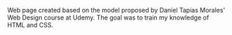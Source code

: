 Web page created based on the model proposed by Daniel Tapias Morales' Web Design course at Udemy. The goal was to train my knowledge of HTML and CSS.